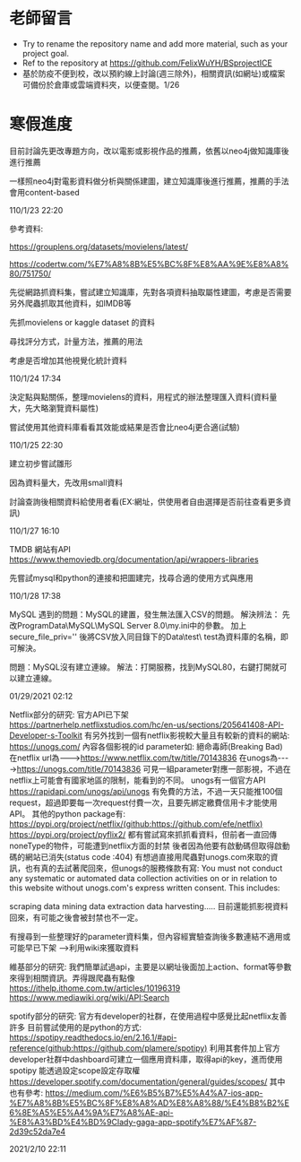 # 老師留言
- Try to rename the repository name and add more material, such as your project goal.
- Ref to the repository at https://github.com/FelixWuYH/BSprojectICE
- 基於防疫不便到校，改以預約線上討論(週三除外)，相關資訊(如網址)或檔案可備份於倉庫或雲端資料夾，以便查閱。1/26
# 寒假進度
目前討論先更改專題方向，改以電影或影視作品的推薦，依舊以neo4j做知識庫後進行推薦

一樣照neo4j對電影資料做分析與關係建圖，建立知識庫後進行推薦，推薦的手法會用content-based


110/1/23  22:20

參考資料:

https://grouplens.org/datasets/movielens/latest/

https://codertw.com/%E7%A8%8B%E5%BC%8F%E8%AA%9E%E8%A8%80/751750/

先從網路抓資料集，嘗試建立知識庫，先對各項資料抽取屬性建圖，考慮是否需要另外爬蟲抓取其他資料，如IMDB等

先抓movielens or kaggle dataset 的資料

尋找評分方式，計量方法，推薦的用法

考慮是否增加其他視覺化統計資料

110/1/24  17:34


決定點與點關係，整理movielens的資料，用程式的辦法整理匯入資料(資料量大，先大略瀏覽資料屬性)

嘗試使用其他資料庫看看其效能或結果是否會比neo4j更合適(試驗)

110/1/25  22:30


建立初步嘗試雛形

因為資料量大，先改用small資料

討論查詢後相關資料給使用者看(EX:網址，供使用者自由選擇是否前往查看更多資訊)

110/1/27 16:10


TMDB 網站有API https://www.themoviedb.org/documentation/api/wrappers-libraries

先嘗試mysql和python的連接和把圖建完，找尋合適的使用方式與應用

110/1/28 17:38


MySQL
遇到的問題：MySQL的建置，發生無法匯入CSV的問題。
解決辨法：
先改ProgramData\MySQL\MySQL Server 8.0\my.ini中的參數。
加上secure_file_priv=''
後將CSV放入同目錄下的Data\test\ test為資料庫的名稱，即可解決。

問題：MySQL沒有建立連線。
解法：打開服務，找到MySQL80，右鍵打開就可以建立連線。

01/29/2021 02:12

Netflix部分的研究:
官方API已下架
https://partnerhelp.netflixstudios.com/hc/en-us/sections/205641408-API-Developer-s-Toolkit
有另外找到一個有netflix影視較大量且有較新的資料的網站:
https://unogs.com/
內容各個影視的id parameter如:
絕命毒師(Breaking Bad)
在netflix url為--->https://www.netflix.com/tw/title/70143836
在unogs為---->https://unogs.com/title/70143836
可見一組parameter對應一部影視，不過在netflix上可能會有國家地區的限制，能看到的不同。
unogs有一個官方API
https://rapidapi.com/unogs/api/unogs
有免費的方法，不過一天只能推100個request，超過即要每一次request付費一次，且要先綁定繳費信用卡才能使用API。
其他的python package有:
https://pypi.org/project/netflix/(github:https://github.com/efe/netflix)
https://pypi.org/project/pyflix2/
都有嘗試寫來抓抓看資料，但前者一直回傳noneType的物件，可能遭到netflix方面的封禁
後者因為他要有啟動碼但取得啟動碼的網站已消失(status code :404)
有想過直接用爬蟲對unogs.com來取的資訊，也有真的去試著爬回來，但unogs的服務條款有寫:
You must not conduct any systematic or automated data collection activities on or in relation to this website without unogs.com's express written consent.
This includes:

scraping
data mining
data extraction
data harvesting.....
目前還能抓影視資料回來，有可能之後會被封禁也不一定。

有搜尋到一些整理好的parameter資料集，但內容經實驗查詢後多數連結不適用或可能早已下架
-->利用wiki來獲取資料

維基部分的研究:
我們簡單試過api，主要是以網址後面加上action、format等參數來得到相關資訊。弄得跟爬蟲有點像
https://ithelp.ithome.com.tw/articles/10196319
https://www.mediawiki.org/wiki/API:Search


spotify部分的研究:
官方有developer的社群，在使用過程中感覺比起netflix友善許多
目前嘗試使用的是python的方式:
https://spotipy.readthedocs.io/en/2.16.1/#api-reference(github:https://github.com/plamere/spotipy)
利用其套件加上官方developer社群中dashboard可建立一個應用資料庫，取得api的key，進而使用spotipy
能透過設定scope設定存取權
https://developer.spotify.com/documentation/general/guides/scopes/
其中也有參考:
https://medium.com/%E6%B5%B7%E5%A4%A7-ios-app-%E7%A8%8B%E5%BC%8F%E8%A8%AD%E8%A8%88/%E4%B8%B2%E6%8E%A5%E5%A4%9A%E7%A8%AE-api-%E8%A3%BD%E4%BD%9Clady-gaga-app-spotify%E7%AF%87-2d39c52da7e4

2021/2/10 22:11
